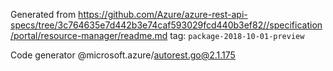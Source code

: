 Generated from https://github.com/Azure/azure-rest-api-specs/tree/3c764635e7d442b3e74caf593029fcd440b3ef82//specification/portal/resource-manager/readme.md tag: `package-2018-10-01-preview`

Code generator @microsoft.azure/autorest.go@2.1.175


